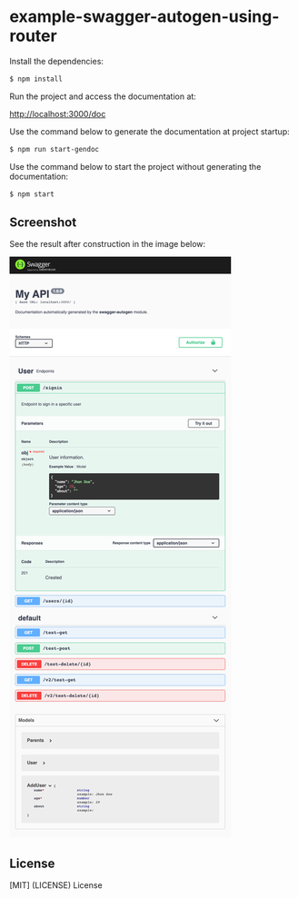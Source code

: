 # example-swagger-autogen-using-router

Install the dependencies:

```bash
$ npm install
```

Run the project and access the documentation at:

[http://localhost:3000/doc](http://localhost:3000/doc)

Use the command below to generate the documentation at project startup:

```bash
$ npm run start-gendoc
```

Use the command below to start the project without generating the documentation:

```bash
$ npm start
```

## Screenshot
See the result after construction in the image below:

![](https://raw.githubusercontent.com/davibaltar/public-store/master/screen-swagger-autogen-using-router.png)


## License
[MIT] (LICENSE) License